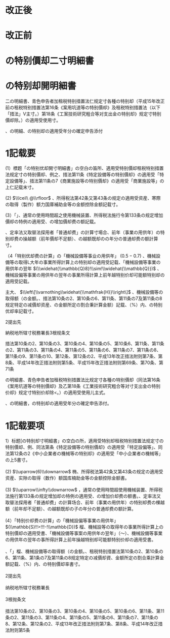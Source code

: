 # 改正後

# 改正前

# の特别價却二寸明細書

# の特别却開明細書

二の明細書、青色申告者加租税特别措置法仁规定寸各種の特别却（平成15年改正前の租税特别措置法第16条《案用坑道等の特别價却》及租税特别措置法（以下「措法」V主寸。）第18条《工案技術研究粗合等对支出金の特别却》规定寸特别價却除。）の適用受使用寸。

、の明細、の特别却の適用受年分の確定申告添付

# 1記载要

(1）標题「の特别优却開寸明細書」の空白の笛所、適用受特别價却租税特别措置法规定寸の特别價却、例之、措法第11条《特定設備等の特别價却》の適用受「特定設備等」、措法第11条の7《商業施設等の特别價却》の適用受「商業施設等」の上仁記载末寸。

(2) $\\lceil\ @\\rfloor$ 、所得税法第42条又第43条の规定の適用受资産、寒際の取得（製作）额力国庫補助金等の金额控除金额記载寸。

(3）「」、通常の使用時間超之使用機械装置、所得税法施行令第133条の规定增加價却の特例の適用受、の增加價却费の额記载。

、定率法又取替法探用者「普通却费」の計算寸場合、前年（事業の用供年）の特别却费の操越额（前年價却不足额）、の越额既却のの年分の普通却费の额計算寸。

（4「特别优却费の計算」の「機械設備等事业の用供年」 $(0.5-0.7)$ 、機械設備等の取得L大年の事業所得計算上の特别却の適用受記载、「機械設備等事業の用供年の翌年 $(\\widehat{\\mathbb{Q}8}!\\sim!\\widehat{\\mathbb{Q}})$ 、機械設偏等事業の用供年の翌年の事業所得計算上前年越特别价却可能额特别却の適用受記载。

主大、 $\\left\[\\varnothing\\widehat{\\mathfrak{H}}\\right\]$ 、機械設備等の取得额（の金额。、措法第10条の2、第10条の6、第11条、第11条の7及第11条の8规定特定の减價却资産、の金额所定の割合秉計算金额）記载、（%）内、の特别优却率記载寸。

2提出先

納税地所辖寸税務署長3根规条文

措法第10条の2、第10条の3、第10条の4、第10条の5、第10条6、第11条、第11条の2、第11条の3、第11条の4、第11条の5、第11条の6、第11条の7、第11条の8、第11条の9、第11条の10、第12条、第12条の2、平成13年改正措法附则第7条、第8条、平成14年改正措法附则第5条、平成15年改正措法附则第69条、第70条、第71条

の明細書、青色申告者加租税特别措置法比规定寸各種の特别價却（同法第16条《案用坑道等の特别價却》及乙第18条《工業技術研究粗合等对寸支出金の特别价却》规定寸特别价却除<。）の適用受使用儿主式。

、の明細書，の特别却の適用受年分の確定申告添付。

# 1記载要项

1）标题\[の特别却寸明細書」の空白の所，適用受特别却租税特别措置法规定寸の特别價却、例、同法第条《特定設備等の特别價却》の適用受「特定設偏等」、同法第12条の2《中小企業者の機械等の特别却》の適用受「中小企業者の機械等」の上5書寸。\
\
(2) $\\uparrow(6)\\downarrow$ 椭、所得税法第42条又第43条の规定の適用受资産、实隙の取得（数作）额国库楠助金等の金额控除金额書。\
\
(3) $\\uparrow\\infty\\downarrow$ ，通常の使用時間超使用機械装置、所得税法施行第133条の规定增加却の特例の適用受、の增加价却费の额書。、定率法又取替法探用者「普通却费」の計算场合、前年（事業の用供年）の特别却费の棵越额（前年却不足额）、の越额既却の子の年分の普通却费の额計算。\
\
(4）「特别价却费の計算」の「機械設偏等事業の用供年」 $(\\mathbb{S}!!>!!!-!\\mathbb{D})$ 榴、機械設等の取得年の事業所得計算上の特别價却の適用受書、「機械設備等事案の用供年の翌年」（～）、機械設備等事業の用供年の翌年の事所得計算上前年操越特别却可能额特别价却の適用受書。\
\
、「」榴、機械設備等の取得额（の金额。、租税特别措置法第10条の2、第10条の6、第11条、第1条の7及第11条の8规定特定の减價却資、金额所定の割合乘計算金额記载、（%）内、の特别價却率書寸。\
\
2提出先\
\
纳税地所辖寸税務署長\
\
3根抛条文\
\
措法第10条の2、第10条の3、第10条の4、第10条の5、第10条の6、第11条、第11条の2、第11条の3、第11条の4、第11条の5、第11条の6、第11条の7、第11条の8、第12条、第12条の2、平成13年改正措法附则第7条、第8条、平成14年改正措法附则第5条